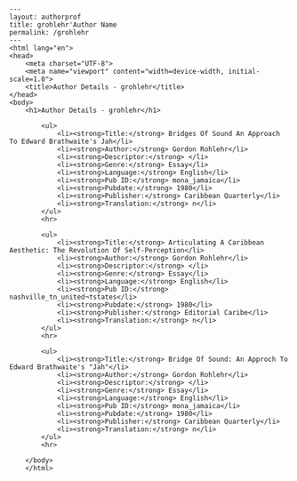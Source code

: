 
    ---
    layout: authorprof
    title: grohlehr'Author Name 
    permalink: /grohlehr
    ---
    <html lang="en">
    <head>
        <meta charset="UTF-8">
        <meta name="viewport" content="width=device-width, initial-scale=1.0">
        <title>Author Details - grohlehr</title>
    </head>
    <body>
        <h1>Author Details - grohlehr</h1>
        
            <ul>
                <li><strong>Title:</strong> Bridges Of Sound An Approach To Edward Brathwaite's Jah</li>
                <li><strong>Author:</strong> Gordon Rohlehr</li>
                <li><strong>Descriptor:</strong> </li>
                <li><strong>Genre:</strong> Essay</li>
                <li><strong>Language:</strong> English</li>
                <li><strong>Pub ID:</strong> mona_jamaica</li>
                <li><strong>Pubdate:</strong> 1980</li>
                <li><strong>Publisher:</strong> Caribbean Quarterly</li>
                <li><strong>Translation:</strong> n</li>
            </ul>
            <hr>
            
            <ul>
                <li><strong>Title:</strong> Articulating A Caribbean Aesthetic: The Revolution Of Self-Perception</li>
                <li><strong>Author:</strong> Gordon Rohlehr</li>
                <li><strong>Descriptor:</strong> </li>
                <li><strong>Genre:</strong> Essay</li>
                <li><strong>Language:</strong> English</li>
                <li><strong>Pub ID:</strong> nashville_tn_united¬†states</li>
                <li><strong>Pubdate:</strong> 1980</li>
                <li><strong>Publisher:</strong> Editorial Caribe</li>
                <li><strong>Translation:</strong> n</li>
            </ul>
            <hr>
            
            <ul>
                <li><strong>Title:</strong> Bridge Of Sound: An Approch To Edward Brathwaite's "Jah"</li>
                <li><strong>Author:</strong> Gordon Rohlehr</li>
                <li><strong>Descriptor:</strong> </li>
                <li><strong>Genre:</strong> Essay</li>
                <li><strong>Language:</strong> English</li>
                <li><strong>Pub ID:</strong> mona_jamaica</li>
                <li><strong>Pubdate:</strong> 1980</li>
                <li><strong>Publisher:</strong> Caribbean Quarterly</li>
                <li><strong>Translation:</strong> n</li>
            </ul>
            <hr>
            
        </body>
        </html>
        